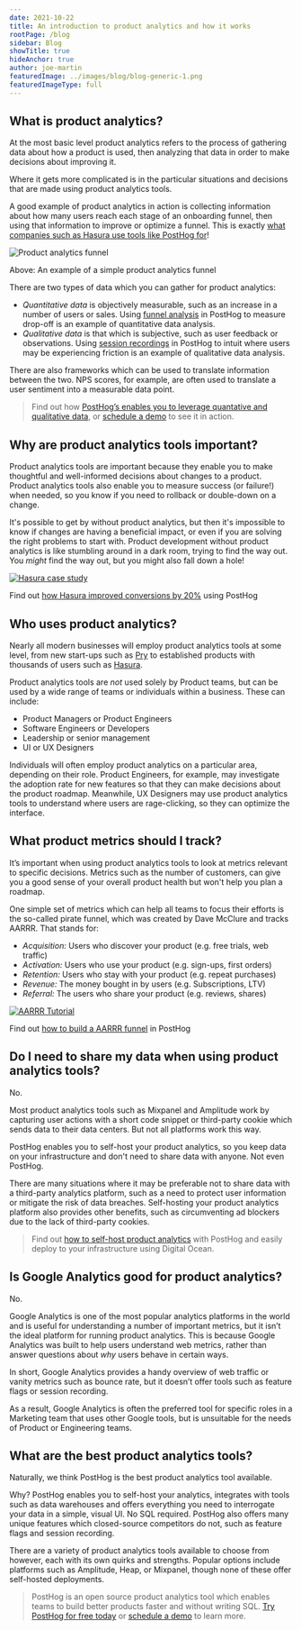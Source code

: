 ```yaml
---
date: 2021-10-22
title: An introduction to product analytics and how it works
rootPage: /blog
sidebar: Blog
showTitle: true
hideAnchor: true
author: joe-martin
featuredImage: ../images/blog/blog-generic-1.png
featuredImageType: full
---
```

## What is product analytics?

At the most basic level product analytics refers to the process of gathering data about how a product is used, then analyzing that data in order to make decisions about improving it.

Where it gets more complicated is in the particular situations and decisions that are made using product analytics tools.

A good example of product analytics in action is collecting information about how many users reach each stage of an onboarding funnel, then using that information to improve or optimize a funnel. This is exactly [what companies such as Hasura use tools like PostHog for](https://posthog.com/customers/hasura)!

![Product analytics funnel](../images/tutorials/pirate-funnel/find-your-bottleneck.png)

<p align = "center"><figcaption>Above: An example of a simple product analytics funnel</figcaption>
</p>

There are two types of data which you can gather for product analytics:

- *Quantitative data* is objectively measurable, such as an increase in a number of users or sales. Using [funnel analysis](https://posthog.com/docs/user-guides/funnels) in PostHog to measure drop-off is an example of quantitative data analysis.
- *Qualitative data* is that which is subjective, such as user feedback or observations. Using [session recordings](https://posthog.com/docs/user-guides/recordings) in PostHog to intuit where users may be experiencing friction is an example of qualitative data analysis.

There are also frameworks which can be used to translate information between the two. NPS scores, for example, are often used to translate a user sentiment into a measurable data point.

> Find out how [PostHog’s enables you to leverage quantative and qualitative data](https://posthog.com/product), or [schedule a demo](https://posthog.com/book-a-demo) to see it in action. 

## Why are product analytics tools important?

Product analytics tools are important because they enable you to make thoughtful and well-informed decisions about changes to a product. Product analytics tools also enable you to measure success (or failure!) when needed, so you know if you need to rollback or double-down on a change. 

It's possible to get by without product analytics, but then it's impossible to know if changes are having a beneficial impact, or even if you are solving the right problems to start with. Product development without product analytics is like stumbling around in a dark room, trying to find the way out. You _might_ find the way out, but you might also fall down a hole! 

[![Hasura case study](../images/customers/hasura/screenshot.png)](https://posthog.com/customers/hasura)

<p align = "center"><figcaption>

Find out [how Hasura improved conversions by 20%](https://posthog.com/customers/hasura) using PostHog

</figcaption>
</p>

## Who uses product analytics?

Nearly all modern businesses will employ product analytics tools at some level, from new start-ups such as [Pry](https://posthog.com/customers/pry) to established products with thousands of users such as [Hasura](https://posthog.com/customers/hasura).

Product analytics tools are _not_ used solely by Product teams, but can be used by a wide range of teams or individuals within a business. These can include:

- Product Managers or Product Engineers
- Software Engineers or Developers
- Leadership or senior management
- UI or UX Designers

Individuals will often employ product analytics on a particular area, depending on their role. Product Engineers, for example, may investigate the adoption rate for new features so that they can make decisions about the product roadmap. Meanwhile, UX Designers may use product analytics tools to understand where users are rage-clicking, so they can optimize the interface. 

<BorderWrapper>
    <Quote
        imageSource="/images/customers/joe.png"
        size="md"
        name="Joe Saunderson"
        title="Software Engineer, Mention Me"
        quote={`“We use feature flags to issue changes to 50% of users and then compare the effect. Experiment, find results, decide where to focus and then iterate.”`}
    />
</BorderWrapper>

## What product metrics should I track?

It’s important when using product analytics tools to look at metrics relevant to specific decisions. Metrics such as the number of customers, can give you a good sense of your overall product health but won't help you plan a roadmap.

One simple set of metrics which can help all teams to focus their efforts is the so-called pirate funnel, which was created by Dave McClure and tracks AARRR. That stands for:

- *Acquisition:* Users who discover your product (e.g. free trials, web traffic)
- *Activation:* Users who use your product (e.g. sign-ups, first orders)
- *Retention:* Users who stay with your product (e.g. repeat purchases)
- *Revenue:* The money bought in by users (e.g. Subscriptions, LTV)
- *Referral:* The users who share your product (e.g. reviews, shares)


[![AARRR Tutorial](../images/tutorials/banners/aarrr-funnel.png)](https://posthog.com/docs/tutorials/aarrr-how-to-build-pirate-funnel-posthog-with-posthog)

<p align = "center"><figcaption>

Find out [how to build a AARRR funnel](https://posthog.com/docs/tutorials/aarrr-how-to-build-pirate-funnel-posthog-with-posthog) in PostHog

</figcaption>
</p>

## Do I need to share my data when using product analytics tools?

No. 

Most product analytics tools such as Mixpanel and Amplitude work by capturing user actions with a short code snippet or third-party cookie which sends data to their data centers. But not all platforms work this way.

PostHog enables you to self-host your product analytics, so you keep data on your infrastructure and don't need to share data with anyone. Not even PostHog. 

There are many situations where it may be preferable not to share data with a third-party analytics platform, such as a need to protect user information or mitigate the risk of data breaches. Self-hosting your product analytics platform also provides other benefits, such as circumventing ad blockers due to the lack of third-party cookies.

> Find out [how to self-host product analytics](https://posthog.com/docs/self-host) with PostHog and easily deploy to your infrastructure using Digital Ocean. 

## Is Google Analytics good for product analytics?

No.

Google Analytics is one of the most popular analytics platforms in the world and is useful for understanding a number of important metrics, but it isn’t the ideal platform for running product analytics. This is because Google Analytics was built to help users understand web metrics, rather than answer questions about _why_ users behave in certain ways. 

In short, Google Analytics provides a handy overview of web traffic or vanity metrics such as bounce rate, but it doesn’t offer tools such as feature flags or session recording.

As a result, Google Analytics is often the preferred tool for specific roles in a Marketing team that uses other Google tools, but is unsuitable for the needs of Product or Engineering teams. 

<BorderWrapper>
    <Quote
        imageSource="/images/customers/anca.png"
        size="md"
        name="Anca Filip"
        title="Head of Product, Mention Me"
        quote={`“We used to use Google Analytics, but PostHog has helped us improve our product and get a much better understanding of our users than we've ever been able to before."`}
    />
</BorderWrapper>

## What are the best product analytics tools?

Naturally, we think PostHog is the best product analytics tool available. 

Why? PostHog enables you to self-host your analytics, integrates with tools such as data warehouses and offers everything you need to interrogate your data in a simple, visual UI. No SQL required. PostHog also offers many unique features which closed-source competitors do not, such as feature flags and session recording. 

There are a variety of product analytics tools available to choose from however, each with its own quirks and strengths. Popular options include platforms such as Amplitude, Heap, or Mixpanel, though none of these offer self-hosted deployments. 

> PostHog is an open source product analytics tool which enables teams to build better products faster and without writing SQL. [Try PostHog for free today](https://posthog.com/signup) or [schedule a demo](https://posthog.com/book-a-demo) to learn more. 
